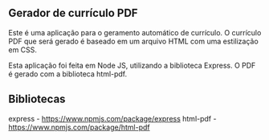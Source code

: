 ## Gerador de currículo PDF

Este é uma aplicação para o geramento automático de currículo. O currículo PDF que será gerado é baseado em um arquivo HTML com uma estilização em CSS.

Esta aplicação foi feita em Node JS, utilizando a biblioteca Express. O PDF é gerado com a biblioteca html-pdf.

## Bibliotecas

express - https://www.npmjs.com/package/express
html-pdf - https://www.npmjs.com/package/html-pdf
